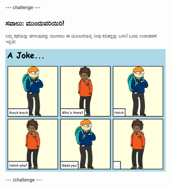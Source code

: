 \--- challenge \---

## ಸವಾಲು: ಮುಂದುವರಿಯಿರಿ!

ನಿಮ್ಮ ಕಥೆಯನ್ನು ಹೇಳುವುದನ್ನು ಮುಗಿಸಲು ಈ ಯೋಜನೆಯಲ್ಲಿ ನೀವು ಕಲಿತದ್ದನ್ನು ಬಳಸಿ! ಒಂದು ಉದಾಹರಣೆ ಇಲ್ಲಿದೆ:

![ಸ್ಕ್ರೀನ್‍ಶಾಟ್](images/story-final.png)

\--- /challenge \---